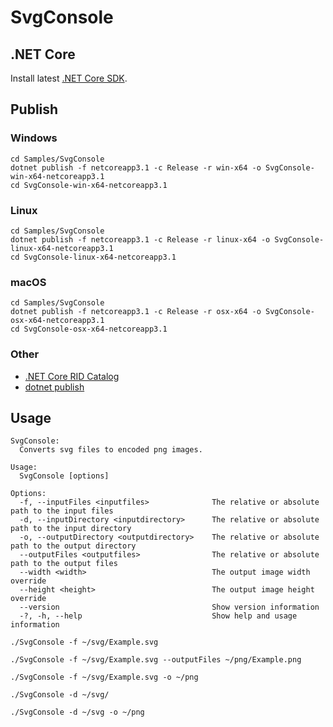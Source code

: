 # SvgConsole

## .NET Core

Install latest [.NET Core SDK](https://dotnet.microsoft.com/download).

## Publish

### Windows

```
cd Samples/SvgConsole
dotnet publish -f netcoreapp3.1 -c Release -r win-x64 -o SvgConsole-win-x64-netcoreapp3.1
cd SvgConsole-win-x64-netcoreapp3.1
```

### Linux

```
cd Samples/SvgConsole
dotnet publish -f netcoreapp3.1 -c Release -r linux-x64 -o SvgConsole-linux-x64-netcoreapp3.1
cd SvgConsole-linux-x64-netcoreapp3.1
```

### macOS

```
cd Samples/SvgConsole
dotnet publish -f netcoreapp3.1 -c Release -r osx-x64 -o SvgConsole-osx-x64-netcoreapp3.1
cd SvgConsole-osx-x64-netcoreapp3.1
```

### Other

* [.NET Core RID Catalog](https://docs.microsoft.com/en-us/dotnet/core/rid-catalog)
* [dotnet publish](https://docs.microsoft.com/en-us/dotnet/core/tools/dotnet-publish)

## Usage

```
SvgConsole:
  Converts svg files to encoded png images.

Usage:
  SvgConsole [options]

Options:
  -f, --inputFiles <inputfiles>              The relative or absolute path to the input files
  -d, --inputDirectory <inputdirectory>      The relative or absolute path to the input directory
  -o, --outputDirectory <outputdirectory>    The relative or absolute path to the output directory
  --outputFiles <outputfiles>                The relative or absolute path to the output files
  --width <width>                            The output image width override
  --height <height>                          The output image height override
  --version                                  Show version information
  -?, -h, --help                             Show help and usage information
```

```
./SvgConsole -f ~/svg/Example.svg
```

```
./SvgConsole -f ~/svg/Example.svg --outputFiles ~/png/Example.png
```

```
./SvgConsole -f ~/svg/Example.svg -o ~/png
```

```
./SvgConsole -d ~/svg/
```

```
./SvgConsole -d ~/svg -o ~/png
```

